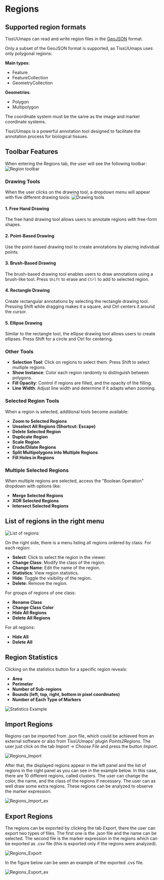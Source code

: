 # Regions

## Supported region formats

TissUUmaps can read and write region files in the <a href="https://geojson.org/" target="_blank">GeoJSON</a> format.

Only a subset of the GeoJSON format is supported, as TissUUmaps uses only polygonal regions:

__Main types__:
 * Feature
 * FeatureCollection
 * GeometryCollection

__Geometries__:
 * Polygon
 * Multipolygon

The coordinate system must be the same as the image and marker coordinate systems.

TissUUmaps is a powerful annotation tool designed to facilitate the annotation process for biological tissues.

## Toolbar Features

When entering the Regions tab, the user will see the following toolbar:
![Region toolbar](images/Regions_toolbar.png)

### Drawing Tools

When the user clicks on the drawing tool, a dropdown menu will appear with five different drawing tools:
![Drawing tools](images/Regions_drawing_tools.png)

#### 1. Free Hand Drawing

The free hand drawing tool allows users to annotate regions with free-form shapes.

#### 2. Point-Based Drawing

Use the point-based drawing tool to create annotations by placing individual points.

#### 3. Brush-Based Drawing

The brush-based drawing tool enables users to draw annotations using a brush-like tool. Press `Shift` to erase and `Ctrl` to add to selected region. 

#### 4. Rectangle Drawing

Create rectangular annotations by selecting the rectangle drawing tool. Pressing Shift while dragging makes it a square, and Ctrl centers it around the cursor.

#### 5. Ellipse Drawing

Similar to the rectangle tool, the ellipse drawing tool allows users to create ellipses. Press Shift for a circle and Ctrl for centering.

### Other Tools

- **Selection Tool**: Click on regions to select them. Press Shift to select multiple regions.
- **Show Instance**: Color each region randomly to distinguish between polygons.
- **Fill Opacity**: Control if regions are filled, and the opacity of the filling.
- **Line Width**: Adjust line width and determine if it adapts when zooming.

### Selected Region Tools

When a region is selected, additional tools become available:

- **Zoom to Selected Regions**
- **Unselect All Regions (Shortcut: Escape)**
- **Delete Selected Region**
- **Duplicate Region**
- **Scale Region**
- **Erode/Dilate Regions**
- **Split Multipolygons into Multiple Regions**
- **Fill Holes in Regions**

### Multiple Selected Regions

When multiple regions are selected, access the "Boolean Operation" dropdown with options like:

- **Merge Selected Regions**
- **XOR Selected Regions**
- **Intersect Selected Regions**

## List of regions in the right menu

![List of regions](images/Regions_List_menu.png)

On the right side, there is a menu listing all regions ordered by class. For each region:

- **Select**: Click to select the region in the viewer.
- **Change Class**: Modify the class of the region.
- **Change Name**: Edit the name of the region.
- **Statistics**: View region statistics.
- **Hide**: Toggle the visibility of the region.
- **Delete**: Remove the region.

For groups of regions of one class:

- **Rename Class**
- **Change Class Color**
- **Hide All Regions**
- **Delete All Regions**

For all regions:

- **Hide All**
- **Delete All**

## Region Statistics

Clicking on the statistics button for a specific region reveals:

- **Area**
- **Perimeter**
- **Number of Sub-regions**
- **Bounds (left, top, right, bottom in pixel coordinates)**
- **Number of Each Type of Markers**

![Statistics Example](images/Regions_statistics.png)

## Import Regions

Regions can be imported from .json file, which could be achieved from an external software or also from TissUUmaps' plugin *Points2Regions*. The user just click on the tab *Import* -> *Choose File* and press the button *Import*.

![Regions_Import](images/Regions_Import.png)

After that, the displayed regions appear in the left panel and the list of regions in the right panel as you can see in the example below. In this case, there are 10 different regions, called clusters. The user can change the color, the name, and the class of the regions if necessary. The user can as well draw some extra regions. These regions can be analyzed to observe the marker expression.

![Regions_Import_ex](images/Regions_Import_ex.png)

## Export Regions

The regions can be exported by clicking the tab *Export*, there the user can export two types of files. The first one is the .json file and the name can be selected. The second file is the marker expression in the regions which can be exported as .csv file (this is exported only if the regions were analyzed).

![Regions_Export](images/Regions_Export.png)

In the figure below can be seen an example of the exported .cvs file.

![Regions_Export_ex](images/Regions_Export_ex.png)